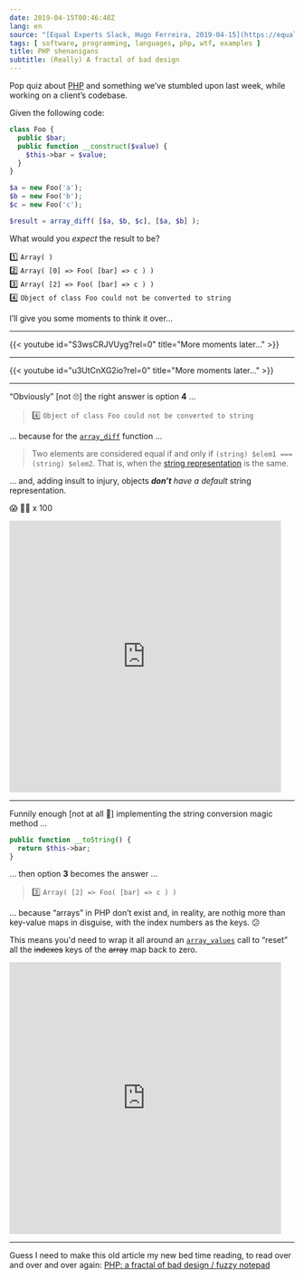 ```yaml
---
date: 2019-04-15T00:46:48Z
lang: en
source: "[Equal Experts Slack, Hugo Ferreira, 2019-04-15](https://equalexperts.slack.com/archives/C0S71RJA3/p1555313472003700)"
tags: [ software, programming, languages, php, wtf, examples ]
title: PHP shenanigans
subtitle: (Really) A fractal of bad design
---
```


Pop quiz about [PHP](https://www.php.net/) and something we’ve stumbled upon last week, while working on a client’s codebase.

<!--more-->

Given the following code:

```php
class Foo {
  public $bar;
  public function __construct($value) {
    $this->bar = $value;
  }
}

$a = new Foo('a');
$b = new Foo('b');
$c = new Foo('c');

$result = array_diff( [$a, $b, $c], [$a, $b] );
```

What would you *expect* the result to be?

1️⃣ `Array( )`  
2️⃣ `Array( [0] => Foo( [bar] => c ) )`  
3️⃣ `Array( [2] => Foo( [bar] => c ) )`  
4️⃣ `Object of class Foo could not be converted to string`

I’ll give you some moments to think it over…

---

{{< youtube id="S3wsCRJVUyg?rel=0" title="More moments later…" >}}

---

{{< youtube id="u3UtCnXG2io?rel=0" title="More moments later…" >}}

---

“Obviously” [not 🙄] the right answer is option **4** …

>  4️⃣ `Object of class Foo could not be converted to string`

… because for the [`array_diff`](https://www.php.net/manual/en/function.array-diff.php) function …

> Two elements are considered equal if and only if `(string) $elem1 === (string) $elem2`. That is, when the [string representation](https://www.php.net/manual/en/language.types.string.php#language.types.string.casting) is the same.

… and, adding insult to injury, objects ***don’t** have a default* string representation.

😱 🤦‍♂️ x 100

<iframe src="https://giphy.com/embed/wj8VEUZVVEuls6pOw7" width="480" height="480" frameBorder="0" class="giphy-embed" allowFullScreen></iframe>

---

Funnily enough [not at all 😤] implementing the string conversion magic method …

```php
public function __toString() {
  return $this->bar;
}
  ```

… then option **3** becomes the answer …

> 3️⃣ `Array( [2] => Foo( [bar] => c ) )`

… because “arrays” in PHP don’t exist and, in reality, are nothig more than key-value maps in disguise, with the index numbers as the keys. 😕

This means you'd need to wrap it all around an [`array_values`](https://www.php.net/manual/en/function.array-values.php) call to “reset” all the ~~indexes~~ keys of the ~~array~~ map back to zero.

<iframe src="https://giphy.com/embed/zBZk5FD18QhjP35Goa" width="480" height="480" frameBorder="0" class="giphy-embed" allowFullScreen></iframe>

---

Guess I need to make this old article my new bed time reading, to read over and over and over again: [PHP: a fractal of bad design / fuzzy notepad](https://eev.ee/blog/2012/04/09/php-a-fractal-of-bad-design/)
